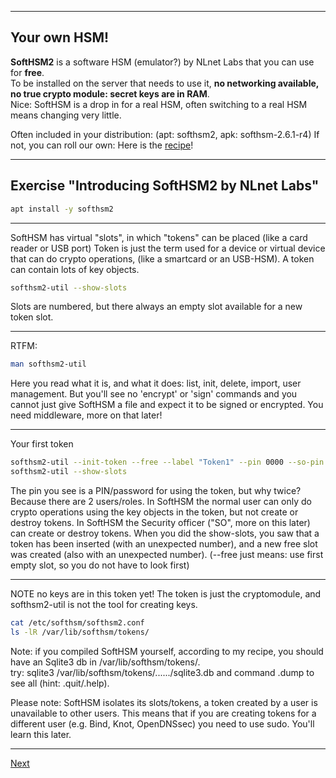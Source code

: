 -------------
## Your own HSM!
**SoftHSM2** is a software HSM (emulator?) by NLnet Labs that you can use
for **free**.\
To be installed on the server that needs to use it, **no networking
available, no true crypto module: secret keys are in RAM**.\
Nice: SoftHSM is a drop in for a real HSM, often switching to a real HSM means changing very little.

Often included in your distribution: (apt: softhsm2, apk: softhsm-2.6.1-r4)
If not, you can roll our own: Here is the [recipe](https://github.com/niek-sidn/hsm_workshop/blob/main/Build_SoftHSM.md)!

--------------------
## Exercise "Introducing SoftHSM2 by NLnet Labs"
```bash
apt install -y softhsm2
```
------------
SoftHSM has virtual "slots", in which "tokens" can be placed (like a card reader or USB port)
Token is just the term used for a device or virtual device that can do crypto operations, (like a smartcard or an USB-HSM).
A token can contain lots of key objects.
```bash
softhsm2-util --show-slots
```
Slots are numbered, but there always an empty slot available for a new token slot.

---------------------------------

RTFM:
```bash
man softhsm2-util
```
Here you read what it is, and what it does: list, init, delete, import, user management.
But you'll see no 'encrypt' or 'sign' commands and you cannot just give SoftHSM a file and expect it to be signed or encrypted.
You need middleware, more on that later!

-------------
Your first token
```bash
softhsm2-util --init-token --free --label "Token1" --pin 0000 --so-pin 1234
softhsm2-util --show-slots
```
The pin you see is a PIN/password for using the token, but why twice? Because there are 2 users/roles.
In SoftHSM the normal user can only do crypto operations using the key objects in the token, but not create or destroy tokens.
In SoftHSM the Security officer ("SO", more on this later) can create or destroy tokens.
When you did the show-slots, you saw that a token has been inserted (with an unexpected number), and a new free slot was created (also with an unexpected number).
(--free just means: use first empty slot, so you do not have to look first)

-------------
NOTE no keys are in this token yet! The token is just the cryptomodule, and softhsm2-util is not the tool for creating keys.
```bash
cat /etc/softhsm/softhsm2.conf
ls -lR /var/lib/softhsm/tokens/
```
Note: if you compiled SoftHSM yourself, according to my recipe, you should have an Sqlite3 db in /var/lib/softhsm/tokens/.\
      try: sqlite3 /var/lib/softhsm/tokens/....../sqlite3.db and command .dump to see all (hint: .quit/.help).

Please note: SoftHSM isolates its slots/tokens, a token created by a user is unavailable to other users.
This means that if you are creating tokens for a different user (e.g. Bind, Knot, OpenDNSsec) you need to use sudo. You'll learn this later.

-------------------
[Next](https://github.com/niek-sidn/hsm_workshop/blob/main/Slide12.md)
